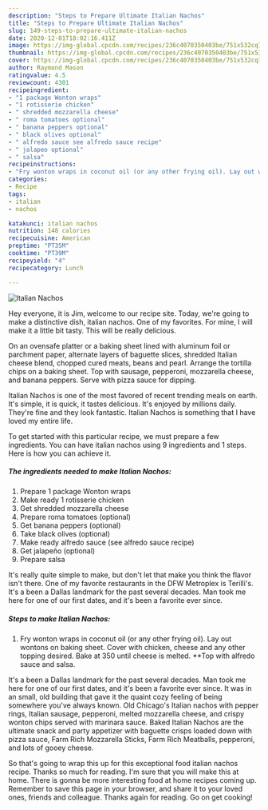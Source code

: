 ```yaml
---
description: "Steps to Prepare Ultimate Italian Nachos"
title: "Steps to Prepare Ultimate Italian Nachos"
slug: 149-steps-to-prepare-ultimate-italian-nachos
date: 2020-12-01T18:02:16.411Z
image: https://img-global.cpcdn.com/recipes/236c4070350403be/751x532cq70/italian-nachos-recipe-main-photo.jpg
thumbnail: https://img-global.cpcdn.com/recipes/236c4070350403be/751x532cq70/italian-nachos-recipe-main-photo.jpg
cover: https://img-global.cpcdn.com/recipes/236c4070350403be/751x532cq70/italian-nachos-recipe-main-photo.jpg
author: Raymond Mason
ratingvalue: 4.5
reviewcount: 4301
recipeingredient:
- "1 package Wonton wraps"
- "1 rotisserie chicken"
- " shredded mozzarella cheese"
- " roma tomatoes optional"
- " banana peppers optional"
- " black olives optional"
- " alfredo sauce see alfredo sauce recipe"
- " jalapeo optional"
- " salsa"
recipeinstructions:
- "Fry wonton wraps in coconut oil (or any other frying oil). Lay out wontons on baking sheet. Cover with chicken, cheese and any other topping desired. Bake at 350 until cheese is melted. **Top with alfredo sauce and salsa."
categories:
- Recipe
tags:
- italian
- nachos

katakunci: italian nachos 
nutrition: 148 calories
recipecuisine: American
preptime: "PT35M"
cooktime: "PT39M"
recipeyield: "4"
recipecategory: Lunch

---
```



![Italian Nachos](https://img-global.cpcdn.com/recipes/236c4070350403be/751x532cq70/italian-nachos-recipe-main-photo.jpg)

Hey everyone, it is Jim, welcome to our recipe site. Today, we're going to make a distinctive dish, italian nachos. One of my favorites. For mine, I will make it a little bit tasty. This will be really delicious.

On an ovensafe platter or a baking sheet lined with aluminum foil or parchment paper, alternate layers of baguette slices, shredded Italian cheese blend, chopped cured meats, beans and pearl. Arrange the tortilla chips on a baking sheet. Top with sausage, pepperoni, mozzarella cheese, and banana peppers. Serve with pizza sauce for dipping.

Italian Nachos is one of the most favored of recent trending meals on earth. It's simple, it is quick, it tastes delicious. It's enjoyed by millions daily. They're fine and they look fantastic. Italian Nachos is something that I have loved my entire life.


To get started with this particular recipe, we must prepare a few ingredients. You can have italian nachos using 9 ingredients and 1 steps. Here is how you can achieve it.

<!--inarticleads1-->

##### The ingredients needed to make Italian Nachos:

1. Prepare 1 package Wonton wraps
1. Make ready 1 rotisserie chicken
1. Get  shredded mozzarella cheese
1. Prepare  roma tomatoes (optional)
1. Get  banana peppers (optional)
1. Take  black olives (optional)
1. Make ready  alfredo sauce (see alfredo sauce recipe)
1. Get  jalapeño (optional)
1. Prepare  salsa


It&#39;s really quite simple to make, but don&#39;t let that make you think the flavor isn&#39;t there. One of my favorite restaurants in the DFW Metroplex is Terilli&#39;s. It&#39;s a been a Dallas landmark for the past several decades. Man took me here for one of our first dates, and it&#39;s been a favorite ever since. 

<!--inarticleads2-->

##### Steps to make Italian Nachos:

1. Fry wonton wraps in coconut oil (or any other frying oil). Lay out wontons on baking sheet. Cover with chicken, cheese and any other topping desired. Bake at 350 until cheese is melted. **Top with alfredo sauce and salsa.


It&#39;s a been a Dallas landmark for the past several decades. Man took me here for one of our first dates, and it&#39;s been a favorite ever since. It was in an small, old building that gave it the quaint cozy feeling of being somewhere you&#39;ve always known. Old Chicago&#39;s Italian nachos with pepper rings, Italian sausage, pepperoni, melted mozzarella cheese, and crispy wonton chips served with marinara sauce. Baked Italian Nachos are the ultimate snack and party appetizer with baguette crisps loaded down with pizza sauce, Farm Rich Mozzarella Sticks, Farm Rich Meatballs, pepperoni, and lots of gooey cheese. 

So that's going to wrap this up for this exceptional food italian nachos recipe. Thanks so much for reading. I'm sure that you will make this at home. There is gonna be more interesting food at home recipes coming up. Remember to save this page in your browser, and share it to your loved ones, friends and colleague. Thanks again for reading. Go on get cooking!
